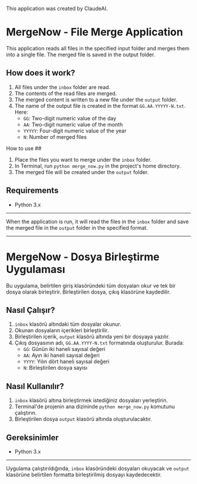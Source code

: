 This application was created by ClaudeAI.

# MergeNow - File Merge Application

This application reads all files in the specified input folder and merges them into a single file. The merged file is saved in the output folder.

## How does it work?

1. All files under the `inbox` folder are read.
2. The contents of the read files are merged.
3. The merged content is written to a new file under the `output` folder.
4. The name of the output file is created in the format `GG.AA.YYYYY-N.txt`. Here:
   - `GG`: Two-digit numeric value of the day
   - `AA`: Two-digit numeric value of the month
   - `YYYYY`: Four-digit numeric value of the year
   - `N`: Number of merged files

How to use ##

1. Place the files you want to merge under the `inbox` folder.
2. In Terminal, run `python merge_now.py` in the project's home directory.
3. The merged file will be created under the `output` folder.

## Requirements

- Python 3.x

---

When the application is run, it will read the files in the `inbox` folder and save the merged file in the `output` folder in the specified format.

---

# MergeNow - Dosya Birleştirme Uygulaması

Bu uygulama, belirtilen giriş klasöründeki tüm dosyaları okur ve tek bir dosya olarak birleştirir. Birleştirilen dosya, çıkış klasörüne kaydedilir.

## Nasıl Çalışır?

1. `inbox` klasörü altındaki tüm dosyalar okunur.
2. Okunan dosyaların içerikleri birleştirilir.
3. Birleştirilen içerik, `output` klasörü altında yeni bir dosyaya yazılır.
4. Çıkış dosyasının adı, `GG.AA.YYYY-N.txt` formatında oluşturulur. Burada:
   - `GG`: Günün iki haneli sayısal değeri
   - `AA`: Ayın iki haneli sayısal değeri
   - `YYYY`: Yılın dört haneli sayısal değeri
   - `N`: Birleştirilen dosya sayısı

## Nasıl Kullanılır?

1. `inbox` klasörü altına birleştirmek istediğiniz dosyaları yerleştirin.
2. Terminal'de projenin ana dizininde `python merge_now.py` komutunu çalıştırın.
3. Birleştirilen dosya `output` klasörü altında oluşturulacaktır.

## Gereksinimler

- Python 3.x

---

Uygulama çalıştırıldığında, `inbox` klasöründeki dosyaları okuyacak ve `output` klasörüne belirtilen formatta birleştirilmiş dosyayı kaydedecektir.
